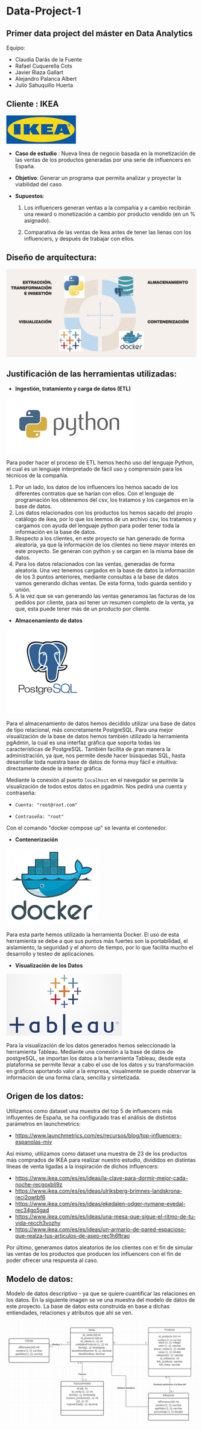 # Data-Project-1

## Primer data project del máster en Data Analytics

Equipo:
  - Claudia Darás de la Fuente
  - Rafael Cuquerella Cots
  - Javier Riaza Gallart
  - Alejandro Palanca Albert
  - Julio Sahuquillo Huerta 
  

## **Cliente** : IKEA

![IKEA](./Imagenes/IKEA.png)

- **Caso de estudio** : Nueva línea de negocio basada en la monetización de las ventas de los productos generadas por una serie de influencers en España.

- **Objetivo**: Generar un programa que permita analizar y proyectar la viabilidad del caso.

- **Supuestos**:

  1. Los influencers generan ventas a la compañía y a cambio recibirán una reward o monetización a cambio por producto vendido (en un % asignado).

  2. Comparativa de las ventas de Ikea antes de tener las lienas con los influencers, y después de trabajar con ellos.


## Diseño de arquitectura:

![Herramientas](./Imagenes/Herramientas.jpg)


## Justificación de las herramientas utilizadas:

- **Ingestión, tratamiento y carga de datos (ETL)**

![python](./Imagenes/python.png)

Para poder hacer el proceso de ETL hemos hecho uso del lenguaje Python, el cual es un lenguaje interpretado de fácil uso y comprensión para los técnicos de la compañía.

1. Por un lado, los datos de los influencers los hemos sacado de los diferentes contratos que se harían con ellos. Con el lenguaje de programación los obtenemos del csv, los tratamos y los cargamos en la base de datos.
2. Los datos relacionados con los productos los hemos sacado del propio catálogo de ikea, por lo que los leemos de un archivo csv, los tratamos y cargamos con ayuda del lenguaje python para poder tener toda la información en la base de datos.
3. Respecto a los clientes, en este proyecto se han generado de forma aleatoria, ya que la información de los clientes no tiene mayor interés en este proyecto. Se generan con python y se cargan en la misma base de datos.
4. Para los datos relacionados con las ventas, generadas de forma aleatoria. Una vez tenemos cargados en la base de datos la información de los 3 puntos anteriores, mediante consultas a la base de datos vamos generando dichas ventas. De esta forma, todo guarda sentido y unión.
5. A la vez que se van generando las ventas generamos las facturas de los pedidos por cliente, para así tener un resumen completo de la venta, ya que, esta puede tener más de un producto por cliente.


- **Almacenamiento de datos**
  
![bbdd](./Imagenes/bd.png)

Para el almacenamiento de datos hemos decidido utilizar una base de datos de tipo relacional, más concretamente PostgreSQL. Para una mejor visualización de la base de datos hemos también utilizado la herramienta pgAdmin, la cual es una interfaz gráfica que soporta todas las características de PostgreSQL. También facilita de gran manera la administración, ya que,  nos permite desde hacer búsquedas SQL, hasta desarrollar toda nuestra base de datos de forma muy fácil e intuitiva: directamente desde la interfaz gráfica.

Mediante la conexión al puerto `localhost` en el navegador se permite la visualización de todos estos datos en pgadmin. Nos pedirá una cuenta y contraseña:

- `Cuenta: "root@root.com"`

- `Contraseña: "root"`

Con el comando "docker compose up" se levanta el contenedor.

- **Contenerización**

![docker](Imagenes/docker.png)

Para esta parte hemos utilizado la herramienta Docker. El uso de esta herramienta se debe a que sus puntos más fuertes son la portabilidad, el aislamiento, la seguridad y el ahorro de tiempo, por lo que facilita mucho el desarrollo y testeo de aplicaciones.  

- **Visualización de los Datos**
  
![tableau](Imagenes/tableau.png)

Para la visualización de los datos generados hemos seleccionado la herramienta Tableau. Mediante una conexión a la base de datos de postgreSQL, se importan los datos a la herramienta Tableau, desde esta plataforma se permite llevar a cabo el uso de los datos y su transformación en gráficos aportando valor a la empresa, visualmente se puede observar la información de una forma clara, sencilla y sintetizada.


## Origen de los datos:

Utilizamos como dataset una muestra del top 5 de influencers más influyentes de España, se ha configurado tras el análisis de distintos parámetros en launchmetrics:
- https://www.launchmetrics.com/es/recursos/blog/top-influencers-espanolas-miv

Así mismo, utilizamos como dataset una muestra de 23 de los productos más comprados de IKEA para realizar nuestro estudio, divididos en distintas líneas de venta ligadas a la inspiración de dichos influencers:
- https://www.ikea.com/es/es/ideas/la-clave-para-dormir-mejor-cada-noche-recgoxblj9z
- https://www.ikea.com/es/es/ideas/ulriksberg-brimnes-landskrona-recj2owtbf6
- https://www.ikea.com/es/es/ideas/ekedalen-odger-nymane-evedal-rec34go5gad
- https://www.ikea.com/es/es/ideas/una-mesa-que-sigue-el-ritmo-de-tu-vida-recch3vozhy
- https://www.ikea.com/es/es/ideas/un-armario-de-pared-espacioso-que-realza-tus-articulos-de-aseo-rec1h6ftrao


Por último, generamos datos aleatorios de los clientes con el fin de simular las ventas de los productos que producen los influencers con el fin de poder ofrecer una respuesta al caso.


## Modelo de datos:

Modelo de datos descriptivo - ya que se quiere cuantificar las relaciones en los datos. En la siguiente imagen se ve una muestra del modelo de datos de este proyecto. La base de datos esta construida en base a dichas entiendades, relaciones y atributos que ahí se ven.

![Modelo de datos](Imagenes/modeloDatos.png)